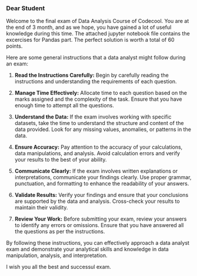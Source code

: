 ### Dear Student

Welcome to the final exam of Data Analysis Course of Codecool. You are at the end of 3 month, and as we hope, you have gained a lot of useful knowledge during this time. The attached jupyter notebook file contains the excercises for Pandas part. 
The perfect solution is worth a total of 60 points.

Here are some general instructions that a data analyst might follow during an exam:

1. **Read the Instructions Carefully:** Begin by carefully reading the instructions and understanding the requirements of each question.

2. **Manage Time Effectively:** Allocate time to each question based on the marks assigned and the complexity of the task. Ensure that you have enough time to attempt all the questions.

3. **Understand the Data:** If the exam involves working with specific datasets, take the time to understand the structure and content of the data provided. Look for any missing values, anomalies, or patterns in the data.

7. **Ensure Accuracy:** Pay attention to the accuracy of your calculations, data manipulations, and analysis. Avoid calculation errors and verify your results to the best of your ability.

8. **Communicate Clearly:** If the exam involves written explanations or interpretations, communicate your findings clearly. Use proper grammar, punctuation, and formatting to enhance the readability of your answers.

9. **Validate Results:** Verify your findings and ensure that your conclusions are supported by the data and analysis. Cross-check your results to maintain their validity.

10. **Review Your Work:** Before submitting your exam, review your answers to identify any errors or omissions. Ensure that you have answered all the questions as per the instructions.

By following these instructions, you can effectively approach a data analyst exam and demonstrate your analytical skills and knowledge in data manipulation, analysis, and interpretation.

I wish you all the best and successul exam.